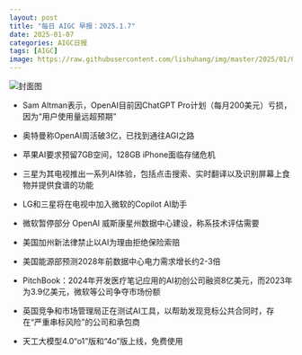 ```yaml
---
layout: post
title: "每日 AIGC 早报：2025.1.7"
date: 2025-01-07
categories: AIGC日报
tags: [AIGC]
image: https://raw.githubusercontent.com/lishuhang/img/master/2025/01/0107-d.jpg
---
```


![封面图](https://raw.githubusercontent.com/lishuhang/img/master/2025/01/0107-d.jpg)

  - Sam Altman表示，OpenAI目前因ChatGPT Pro计划（每月200美元）亏损，因为“用户使用量远超预期”

  - 奥特曼称OpenAI周活破3亿，已找到通往AGI之路

  - 苹果AI要求预留7GB空间，128GB iPhone面临存储危机

  - 三星为其电视推出一系列AI体验，包括点击搜索、实时翻译以及识别屏幕上食物并提供食谱的功能

  - LG和三星将在电视中加入微软的Copilot AI助手

  - 微软暂停部分 OpenAI 威斯康星州数据中心建设，称系技术评估需要

  - 美国加州新法律禁止以AI为理由拒绝保险索赔

  - 美国能源部预测2028年前数据中心电力需求增长约2-3倍

  - PitchBook：2024年开发医疗笔记应用的AI初创公司融资8亿美元，而2023年为3.9亿美元，微软等公司争夺市场份额

  - 英国竞争和市场管理局正在测试AI工具，以帮助发现竞标公共合同时，存在“严重串标风险”的公司和承包商

  - 天工大模型4.0“o1”版和“4o”版上线，免费使用